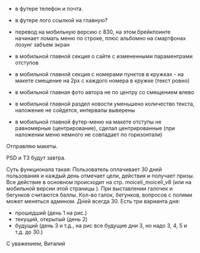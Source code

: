 * в футере телефон и почта.
* в футере лого ссылкой на главную?

* перевод на мобильную версию с 830, на этом брейкпоинте начинает ломать меню по строке, плюс альбомно на смартфонах лозунг забъем экран
* в мобильной главной секция о сайте с измененными параментрами отступов
* в мобильной главной секция с номерами пунктов в кружках - на макете смещение на 2px c каждого номера в кружке (текст ровно)
* в мобильной главная фото автора не по центру со смещением влево
* в мобильной главной раздел новости уменьшено количество текста, наложение не сойдется, интервалы выверены
* в мобильной главной футер-меню на макете отступы не равномерные (центрирование), сделал центрированные (при наложении меню немного не совпадает по горизонтали)

Отправляю макеты.

PSD и ТЗ будут завтра.

Суть функционала такая:
Пользователь оплачивает 30 дней пользования и каждый день отмечает цели, действия и получает призы.
Все действие в основном происходит на стр. moiceli_moiceli_v8 (или на мобильной версии этой страницы ). При выставлении галочек и бегунков считаются баллы. Кол-во галок, бегунков, вопросов с полями может меняться админом. Дней всегда 30. 
Есть три варианта дня:
- прошедший (день 1 на рис.)
- текущий, открытый (день 2)
- будущий (день 3 и т.д., на рис все будущие дни 3, но надо 3, 4, 5 и т.д. до 30.)
 
С уважением, Виталий